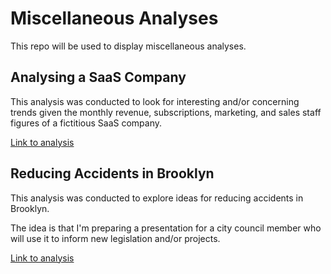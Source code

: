 # Miscellaneous Analyses

This repo will be used to display miscellaneous analyses.


## Analysing a SaaS Company

This analysis was conducted to look for interesting and/or concerning trends given the monthly revenue, subscriptions, marketing, and sales staff figures of a fictitious SaaS company. 

[Link to analysis](https://github.com/mpiccirilli/Misc/blob/master/SaaS_Company_Analysis.ipynb)


## Reducing Accidents in Brooklyn

This analysis was conducted to explore ideas for reducing accidents in Brooklyn. 

The idea is that I'm preparing a presentation for a city council member who will use it to inform new legislation and/or projects.

[Link to analysis](https://github.com/mpiccirilli/Misc/blob/master/Reduce_Accidents_In_Brooklyn.ipynb)
